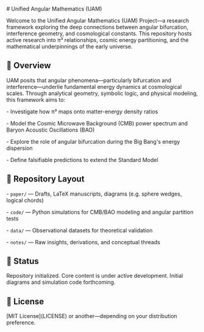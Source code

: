 \# Unified Angular Mathematics (UAM)



Welcome to the Unified Angular Mathematics (UAM) Project—a research framework exploring the deep connections between angular bifurcation, interference geometry, and cosmological constants. This repository hosts active research into π³ relationships, cosmic energy partitioning, and the mathematical underpinnings of the early universe.



## 🧠 Overview



UAM posits that angular phenomena—particularly bifurcation and interference—underlie fundamental energy dynamics at cosmological scales. Through analytical geometry, symbolic logic, and physical modeling, this framework aims to:



\- Investigate how π³ maps onto matter-energy density ratios

\- Model the Cosmic Microwave Background (CMB) power spectrum and Baryon Acoustic Oscillations (BAO)

\- Explore the role of angular bifurcation during the Big Bang's energy dispersion

\- Define falsifiable predictions to extend the Standard Model



## 📂 Repository Layout



\- `paper/` — Drafts, LaTeX manuscripts, diagrams (e.g. sphere wedges, logical chords)

\- `code/` — Python simulations for CMB/BAO modeling and angular partition tests

\- `data/` — Observational datasets for theoretical validation

\- `notes/` — Raw insights, derivations, and conceptual threads



## 🚧 Status



Repository initialized. Core content is under active development. Initial diagrams and simulation code forthcoming.



## 📜 License



\[MIT License](LICENSE) or another—depending on your distribution preference.



